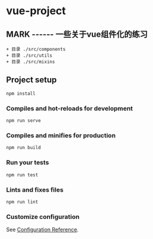 # vue-project

## MARK ------ 一些关于vue组件化的练习

    + 目录 ./src/components 
    + 目录 ./src/utils 
    + 目录 ./src/mixins 

## Project setup
```
npm install
```

### Compiles and hot-reloads for development
```
npm run serve
```

### Compiles and minifies for production
```
npm run build
```

### Run your tests
```
npm run test
```

### Lints and fixes files
```
npm run lint
```

### Customize configuration
See [Configuration Reference](https://cli.vuejs.org/config/).
